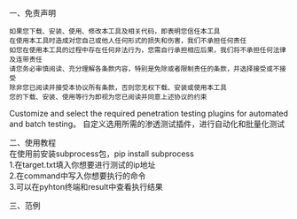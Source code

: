 一、免责声明

    如果您下载、安装、使用、修改本工具及相关代码，即表明您信任本工具
    在使用本工具时造成对您自己或他人任何形式的损失和伤害，我们不承担任何责任
    如您在使用本工具的过程中存在任何非法行为，您需自行承担相应后果，我们将不承担任何法律及连带责任
    请您务必审慎阅读、充分理解各条款内容，特别是免除或者限制责任的条款，并选择接受或不接受
    除非您已阅读并接受本协议所有条款，否则您无权下载、安装或使用本工具
    您的下载、安装、使用等行为即视为您已阅读并同意上述协议的约束


Customize and select the required penetration testing plugins for automated and batch testing。
自定义选用所需的渗透测试插件，进行自动化和批量化测试

二、使用教程  
在使用前安装subprocess包，pip install subprocess  
1.在target.txt填入你想要进行测试的ip地址  
2.在command中写入你想要执行的命令  
3.可以在pyhton终端和result中查看执行结果  

三、范例


